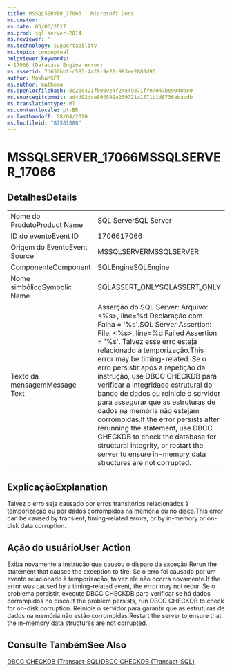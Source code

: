 ```yaml
---
title: MSSQLSERVER_17066 | Microsoft Docs
ms.custom: ''
ms.date: 03/06/2017
ms.prod: sql-server-2014
ms.reviewer: ''
ms.technology: supportability
ms.topic: conceptual
helpviewer_keywords:
- 17066 (Database Engine error)
ms.assetid: 7d650bbf-c583-4af8-9e22-993ee2880d95
author: MashaMSFT
ms.author: mathoma
ms.openlocfilehash: 8c2bc421fb969e4f24e49871ff97047be9040ae0
ms.sourcegitcommit: ad4d92dce894592a259721a1571b1d8736abacdb
ms.translationtype: MT
ms.contentlocale: pt-BR
ms.lasthandoff: 08/04/2020
ms.locfileid: "87581888"
---
```

# <a name="mssqlserver_17066"></a><span data-ttu-id="9a935-102">MSSQLSERVER_17066</span><span class="sxs-lookup"><span data-stu-id="9a935-102">MSSQLSERVER_17066</span></span>
    
## <a name="details"></a><span data-ttu-id="9a935-103">Detalhes</span><span class="sxs-lookup"><span data-stu-id="9a935-103">Details</span></span>  
  
|||  
|-|-|  
|<span data-ttu-id="9a935-104">Nome do Produto</span><span class="sxs-lookup"><span data-stu-id="9a935-104">Product Name</span></span>|<span data-ttu-id="9a935-105">SQL Server</span><span class="sxs-lookup"><span data-stu-id="9a935-105">SQL Server</span></span>|  
|<span data-ttu-id="9a935-106">ID do evento</span><span class="sxs-lookup"><span data-stu-id="9a935-106">Event ID</span></span>|<span data-ttu-id="9a935-107">17066</span><span class="sxs-lookup"><span data-stu-id="9a935-107">17066</span></span>|  
|<span data-ttu-id="9a935-108">Origem do Evento</span><span class="sxs-lookup"><span data-stu-id="9a935-108">Event Source</span></span>|<span data-ttu-id="9a935-109">MSSQLSERVER</span><span class="sxs-lookup"><span data-stu-id="9a935-109">MSSQLSERVER</span></span>|  
|<span data-ttu-id="9a935-110">Componente</span><span class="sxs-lookup"><span data-stu-id="9a935-110">Component</span></span>|<span data-ttu-id="9a935-111">SQLEngine</span><span class="sxs-lookup"><span data-stu-id="9a935-111">SQLEngine</span></span>|  
|<span data-ttu-id="9a935-112">Nome simbólico</span><span class="sxs-lookup"><span data-stu-id="9a935-112">Symbolic Name</span></span>|<span data-ttu-id="9a935-113">SQLASSERT_ONLY</span><span class="sxs-lookup"><span data-stu-id="9a935-113">SQLASSERT_ONLY</span></span>|  
|<span data-ttu-id="9a935-114">Texto da mensagem</span><span class="sxs-lookup"><span data-stu-id="9a935-114">Message Text</span></span>|<span data-ttu-id="9a935-115">Asserção do SQL Server: Arquivo: \<%s>, line=%d Declaração com Falha = '%s'.</span><span class="sxs-lookup"><span data-stu-id="9a935-115">SQL Server Assertion: File: \<%s>, line=%d Failed Assertion = '%s'.</span></span> <span data-ttu-id="9a935-116">Talvez esse erro esteja relacionado à temporização.</span><span class="sxs-lookup"><span data-stu-id="9a935-116">This error may be timing-related.</span></span> <span data-ttu-id="9a935-117">Se o erro persistir após a repetição da instrução, use DBCC CHECKDB para verificar a integridade estrutural do banco de dados ou reinicie o servidor para assegurar que as estruturas de dados na memória não estejam corrompidas.</span><span class="sxs-lookup"><span data-stu-id="9a935-117">If the error persists after rerunning the statement, use DBCC CHECKDB to check the database for structural integrity, or restart the server to ensure in-memory data structures are not corrupted.</span></span>|  
  
## <a name="explanation"></a><span data-ttu-id="9a935-118">Explicação</span><span class="sxs-lookup"><span data-stu-id="9a935-118">Explanation</span></span>  
 <span data-ttu-id="9a935-119">Talvez o erro seja causado por erros transitórios relacionados à temporização ou por dados corrompidos na memória ou no disco.</span><span class="sxs-lookup"><span data-stu-id="9a935-119">This error can be caused by transient, timing-related errors, or by in-memory or on-disk data corruption.</span></span>  
  
## <a name="user-action"></a><span data-ttu-id="9a935-120">Ação do usuário</span><span class="sxs-lookup"><span data-stu-id="9a935-120">User Action</span></span>  
 <span data-ttu-id="9a935-121">Exiba novamente a instrução que causou o disparo da exceção.</span><span class="sxs-lookup"><span data-stu-id="9a935-121">Rerun the statement that caused the exception to fire.</span></span> <span data-ttu-id="9a935-122">Se o erro foi causado por um evento relacionado à temporização, talvez ele não ocorra novamente.</span><span class="sxs-lookup"><span data-stu-id="9a935-122">If the error was caused by a timing-related event, the error may not recur.</span></span> <span data-ttu-id="9a935-123">Se o problema persistir, execute DBCC CHECKDB para verificar se há dados corrompidos no disco.</span><span class="sxs-lookup"><span data-stu-id="9a935-123">If the problem persists, run DBCC CHECKDB to  check for on-disk corruption.</span></span> <span data-ttu-id="9a935-124">Reinicie o servidor para garantir que as estruturas de dados na memória não estão corrompidas.</span><span class="sxs-lookup"><span data-stu-id="9a935-124">Restart the server to ensure that the in-memory data structures are not corrupted.</span></span>  
  
## <a name="see-also"></a><span data-ttu-id="9a935-125">Consulte Também</span><span class="sxs-lookup"><span data-stu-id="9a935-125">See Also</span></span>  
 [<span data-ttu-id="9a935-126">DBCC CHECKDB &#40;Transact-SQL&#41;</span><span class="sxs-lookup"><span data-stu-id="9a935-126">DBCC CHECKDB &#40;Transact-SQL&#41;</span></span>](/sql/t-sql/database-console-commands/dbcc-checkdb-transact-sql)  
  
  
